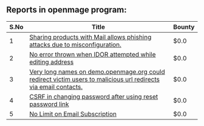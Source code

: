 ## Reports in openmage program:
| S.No | Title | Bounty |
| ---- | ----- | ------ |
| 1 | [ Sharing products with Mail allows phishing attacks due to misconfiguration.](https://hackerone.com/reports/1083923) | $0.0 |
| 2 | [No error thrown when IDOR attempted while editing address](https://hackerone.com/reports/1085743) | $0.0 |
| 3 | [Very long names on demo.openmage.org could redirect victim users to malicious url redirects via email contacts.](https://hackerone.com/reports/1091957) | $0.0 |
| 4 | [CSRF in changing password after using reset password link](https://hackerone.com/reports/1086752) | $0.0 |
| 5 | [No Limit on Email Subscription](https://hackerone.com/reports/1085079) | $0.0 |
